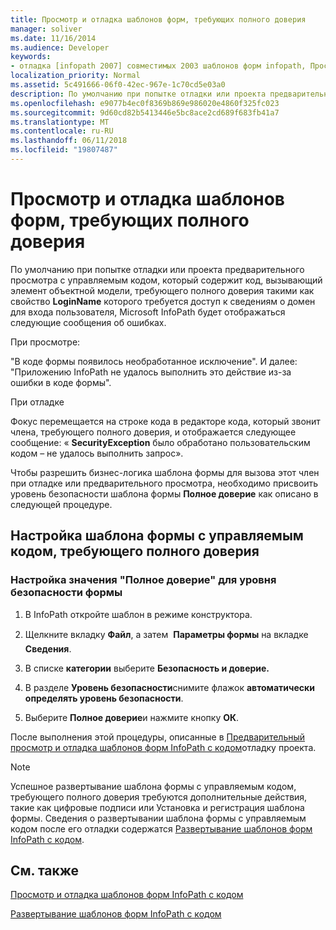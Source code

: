 ```yaml
---
title: Просмотр и отладка шаблонов форм, требующих полного доверия
manager: soliver
ms.date: 11/16/2014
ms.audience: Developer
keywords:
- отладка [infopath 2007] совместимых 2003 шаблонов форм infopath, Просмотр шаблонов форм совместимых с InfoPath 2003, просмотр совместимых 2003 шаблонов форм [InfoPath 2007], отладка совместимых 2003, отладка шаблонов форм [InfoPath 2007] Шаблоны форм, совместимые с InfoPath 2003
localization_priority: Normal
ms.assetid: 5c491666-06f0-42ec-967e-1c70cd5e03a0
description: По умолчанию при попытке отладки или проекта предварительного просмотра с управляемым кодом, который содержит код, вызывающий элемент объектной модели, требующего полного доверия такими как свойство LoginName которого требуется доступ к сведениям о домен для входа пользователя, корпорация Майкрософт InfoPath будет отображаться следующие сообщения об ошибках.
ms.openlocfilehash: e9077b4ec0f8369b869e986020e4860f325fc023
ms.sourcegitcommit: 9d60cd82b5413446e5bc8ace2cd689f683fb41a7
ms.translationtype: MT
ms.contentlocale: ru-RU
ms.lasthandoff: 06/11/2018
ms.locfileid: "19807487"
---
```

# <a name="preview-and-debug-form-templates-that-require-full-trust"></a>Просмотр и отладка шаблонов форм, требующих полного доверия

По умолчанию при попытке отладки или проекта предварительного просмотра с управляемым кодом, который содержит код, вызывающий элемент объектной модели, требующего полного доверия такими как свойство **LoginName** которого требуется доступ к сведениям о домен для входа пользователя, Microsoft InfoPath будет отображаться следующие сообщения об ошибках. 
  
При просмотре:
  
"В коде формы появилось необработанное исключение". И далее: "Приложению InfoPath не удалось выполнить это действие из-за ошибки в коде формы".
  
При отладке
  
Фокус перемещается на строке кода в редакторе кода, который звонит члена, требующего полного доверия, и отображается следующее сообщение: « **SecurityException** было обработано пользовательским кодом – не удалось выполнить запрос». 
  
Чтобы разрешить бизнес-логика шаблона формы для вызова этот член при отладке или предварительного просмотра, необходимо присвоить уровень безопасности шаблона формы **Полное доверие** как описано в следующей процедуре. 
  
## <a name="configuring-a-managed-code-form-template-that-requires-full-trust"></a>Настройка шаблона формы с управляемым кодом, требующего полного доверия

### <a name="set-your-forms-security-level-to-full-trust"></a>Настройка значения "Полное доверие" для уровня безопасности формы

1. В InfoPath откройте шаблон в режиме конструктора.
    
2. Щелкните вкладку **Файл**, а затем  **Параметры формы** на вкладке **Сведения**. 
    
3. В списке **категории** выберите **Безопасность и доверие.**
    
4. В разделе **Уровень безопасности**снимите флажок **автоматически определять уровень безопасности**.
    
5. Выберите **Полное доверие**и нажмите кнопку **ОК**.
    
После выполнения этой процедуры, описанные в [Предварительный просмотр и отладка шаблонов форм InfoPath с кодом](how-to-preview-and-debug-infopath-form-templates-with-code.md)отладку проекта.
  
> [!NOTE]
> Успешное развертывание шаблона формы с управляемым кодом, требующего полного доверия требуются дополнительные действия, такие как цифровые подписи или Установка и регистрация шаблона формы. Сведения о развертывании шаблона формы с управляемым кодом после его отладки содержатся [Развертывание шаблонов форм InfoPath с кодом](how-to-deploy-infopath-form-templates-with-code.md). 
  
## <a name="see-also"></a>См. также



[Просмотр и отладка шаблонов форм InfoPath с кодом](how-to-preview-and-debug-infopath-form-templates-with-code.md)
  
[Развертывание шаблонов форм InfoPath с кодом](how-to-deploy-infopath-form-templates-with-code.md)

